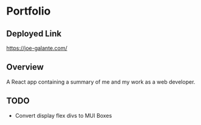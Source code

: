 # Portfolio

## Deployed Link

https://joe-galante.com/

## Overview

A React app containing a summary of me and my work as a web developer.

## TODO

- Convert display flex divs to MUI Boxes
